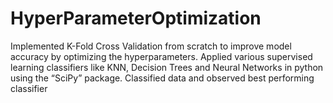# HyperParameterOptimization
Implemented K-Fold Cross Validation from scratch to improve model accuracy by optimizing
the hyperparameters. Applied various supervised learning classifiers like KNN, Decision Trees and Neural Networks in python
using the “SciPy” package. Classified data and observed best performing classifier
